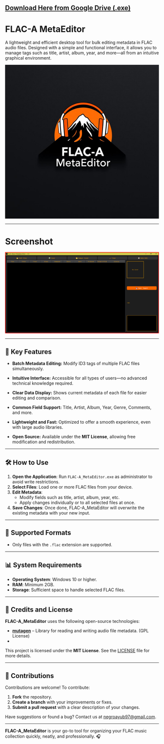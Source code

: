 ## [Download Here from Google Drive (.exe)](https://drive.google.com/file/d/1qY6ZtWqhI6UqWfbVkAblJcofRdM898WF/view?usp=sharing)

# FLAC-A MetaEditor

A lightweight and efficient desktop tool for bulk editing metadata in FLAC audio files. Designed with a simple and functional interface, it allows you to manage tags such as title, artist, album, year, and more—all from an intuitive graphical environment.

![FLAC-A_MetaEditor logo](icon.png)

---

# Screenshot

![Screenshot](Capture.png)

---

## 🌟 Key Features

- **Batch Metadata Editing:**
  Modify ID3 tags of multiple FLAC files simultaneously.

- **Intuitive Interface:**
  Accessible for all types of users—no advanced technical knowledge required.

- **Clear Data Display:**
  Shows current metadata of each file for easier editing and comparison.

- **Common Field Support:**
  Title, Artist, Album, Year, Genre, Comments, and more.

- **Lightweight and Fast:**
  Optimized to offer a smooth experience, even with large audio libraries.

- **Open Source:**
  Available under the **MIT License**, allowing free modification and redistribution.

---

## 🛠️ How to Use

1. **Open the Application**: Run `FLAC-A_MetaEditor.exe` as administrator to avoid write restrictions.
2. **Select Files**: Load one or more FLAC files from your device.
3. **Edit Metadata**:
   - Modify fields such as title, artist, album, year, etc.
   - Apply changes individually or to all selected files at once.
4. **Save Changes**: Once done, FLAC-A_MetaEditor will overwrite the existing metadata with your new input.

---

## 🎵 Supported Formats

- Only files with the `.flac` extension are supported.

---

## 📊 System Requirements

- **Operating System**: Windows 10 or higher.
- **RAM**: Minimum 2GB.
- **Storage**: Sufficient space to handle selected FLAC files.

---

## 📜 Credits and License

**FLAC-A_MetaEditor** uses the following open-source technologies:

- **[mutagen](https://mutagen.readthedocs.io/en/latest/)** – Library for reading and writing audio file metadata. (GPL License)
- 
This project is licensed under the **MIT License**. See the [LICENSE](LICENSE.md) file for more details.

---

## 🤝 Contributions

Contributions are welcome! To contribute:

1. **Fork** the repository.
2. **Create a branch** with your improvements or fixes.
3. **Submit a pull request** with a clear description of your changes.

Have suggestions or found a bug? Contact us at [negroayub97@gmail.com](mailto:negroayub97@gmail.com).

---

**FLAC-A_MetaEditor** is your go-to tool for organizing your FLAC music collection quickly, neatly, and professionally. 🎧

